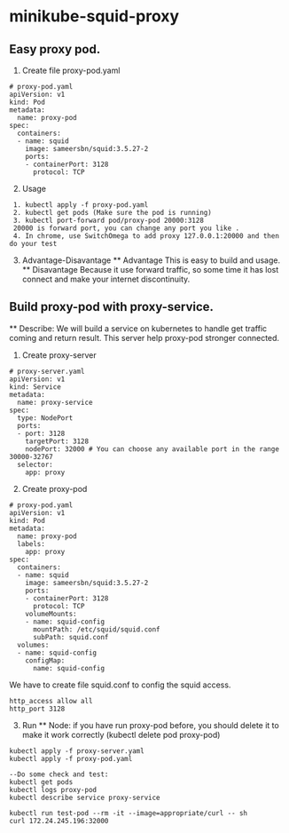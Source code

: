 # minikube-squid-proxy

## Easy proxy pod.
1. Create file proxy-pod.yaml
```
# proxy-pod.yaml
apiVersion: v1
kind: Pod
metadata:
  name: proxy-pod
spec:
  containers:
  - name: squid
    image: sameersbn/squid:3.5.27-2
    ports:
    - containerPort: 3128
      protocol: TCP
```
2. Usage
```
 1. kubectl apply -f proxy-pod.yaml
 2. kubectl get pods (Make sure the pod is running)
 3. kubectl port-forward pod/proxy-pod 20000:3128
 20000 is forward port, you can change any port you like .
 4. In chrome, use SwitchOmega to add proxy 127.0.0.1:20000 and then do your test
```
3. Advantage-Disavantage
** Advantage
   This is easy to build and usage.
** Disavantage
   Because it use forward traffic, so some time it has lost connect and make your internet discontinuity.

## Build proxy-pod with proxy-service.
** Describe:
We will build a service on kubernetes to handle get traffic coming and return result. This server help proxy-pod stronger connected.
1. Create proxy-server
```
# proxy-server.yaml
apiVersion: v1
kind: Service
metadata:
  name: proxy-service
spec:
  type: NodePort
  ports:
  - port: 3128
    targetPort: 3128
    nodePort: 32000 # You can choose any available port in the range 30000-32767
  selector:
    app: proxy
```

2. Create proxy-pod
```
# proxy-pod.yaml
apiVersion: v1
kind: Pod
metadata:
  name: proxy-pod
  labels:
    app: proxy
spec:
  containers:
  - name: squid
    image: sameersbn/squid:3.5.27-2
    ports:
    - containerPort: 3128
      protocol: TCP
    volumeMounts:
    - name: squid-config
      mountPath: /etc/squid/squid.conf
      subPath: squid.conf
  volumes:
  - name: squid-config
    configMap:
      name: squid-config
```
We have to create file squid.conf to config the squid access.
```
http_access allow all
http_port 3128
```
3. Run
** Node: if you have run proxy-pod before, you should delete it to make it work correctly (kubectl delete pod proxy-pod)
```
kubectl apply -f proxy-server.yaml
kubectl apply -f proxy-pod.yaml

--Do some check and test:
kubectl get pods
kubectl logs proxy-pod
kubectl describe service proxy-service

kubectl run test-pod --rm -it --image=appropriate/curl -- sh
curl 172.24.245.196:32000
```
   
